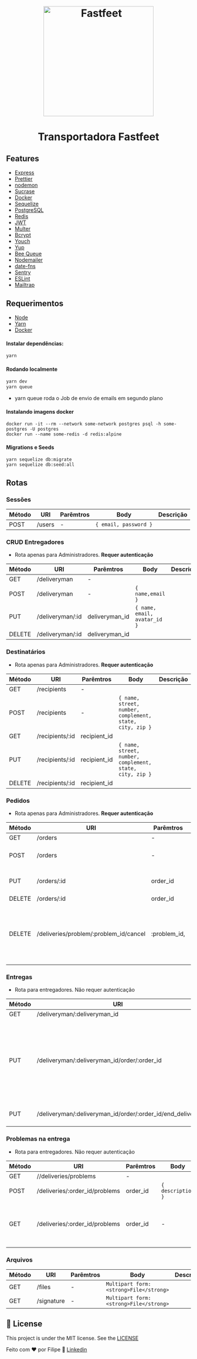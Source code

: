 <h1 align="center">
  <img alt="Fastfeet" title="Fastfeet" src="https://i.ibb.co/C9Ppsnn/logo.png" width="300px" />
</h1>

<h1 align="center">
  Transportadora Fastfeet
</h1>

## Features
-  [Express](https://expressjs.com/)
-  [Prettier](https://prettier.io/)
-  [nodemon](https://nodemon.io/)
-  [Sucrase](https://github.com/alangpierce/sucrase)
-  [Docker](https://www.docker.com/docker-community)
-  [Sequelize](http://docs.sequelizejs.com/)
-  [PostgreSQL](https://www.postgresql.org/)
-  [Redis](https://redis.io/)
-  [JWT](https://jwt.io/)
-  [Multer](https://github.com/expressjs/multer)
-  [Bcrypt](https://www.npmjs.com/package/bcrypt)
-  [Youch](https://www.npmjs.com/package/youch)
-  [Yup](https://www.npmjs.com/package/yup)
-  [Bee Queue](https://www.npmjs.com/package/bcrypt)
-  [Nodemailer](https://nodemailer.com/about/)
-  [date-fns](https://date-fns.org/)
-  [Sentry](https://sentry.io/)
-  [ESLint](https://eslint.org/)
-  [Mailtrap](https://mailtrap.io/)



## Requerimentos

 - [Node](https://nodejs.org/en/download/current/)  
 - [Yarn](https://yarnpkg.com/en/docs/install)
 - [Docker](https://www.docker.com/)
 
 
 #### Instalar dependências:

```bash
yarn
```

#### Rodando localmente

```bash
yarn dev
yarn queue
```
* yarn queue roda o Job de envio de emails em segundo plano

#### Instalando imagens docker

```docker
docker run -it --rm --network some-network postgres psql -h some-postgres -U postgres
docker run --name some-redis -d redis:alpine
```
#### Migrations e Seeds

```yarn
yarn sequelize db:migrate
yarn sequelize db:seed:all
```

## Rotas

### Sessões


Método | URI | Parêmtros | Body | Descrição
-------|-----|-----------|------|-----------
POST | /users | - | `{ email, password }` | 


### CRUD Entregadores

* Rota apenas para Administradores. <strong>Requer autenticação</strong>

Método | URI | Parêmtros | Body | Descrição
-------|-----|-----------|------|-----------
GET | /deliveryman | - |
POST | /deliveryman | - | `{ name,email }`
PUT | /deliveryman/:id | deliveryman_id | `{ name, email, avatar_id }`
DELETE | /deliveryman/:id | deliveryman_id | 

### Destinatários

* Rota apenas para Administradores. <strong>Requer autenticação</strong>

Método | URI | Parêmtros | Body | Descrição
-------|-----|-----------|------|-----------
GET | /recipients | - |
POST | /recipients | - | `{ name, street, number, complement, state, city, zip }`
GET | /recipients/:id | recipient_id |
PUT | /recipients/:id | recipient_id | `{ name, street, number, complement, state, city, zip }`
DELETE | /recipients/:id | recipient_id | 

### Pedidos

* Rota apenas para Administradores. <strong>Requer autenticação</strong>

Método | URI | Parêmtros | Body | Descrição
-------|-----|-----------|------|-----------
GET | /orders | - |
POST | /orders | - | `{ product, recipient_id , deliveryman_id }`
PUT | /orders/:id | order_id | `{ product, recipient_id , deliveryman_id }`
DELETE | /orders/:id | order_id | 
DELETE | /deliveries/problem/:problem_id/cancel | :problem_id, | - | Cancela um pedido baseado no ID do problema da entrega 


### Entregas

* Rota para entregadores. Não requer autenticação

Método | URI | Parêmtros | Body | Descrição
-------|-----|-----------|------|-----------
GET | /deliveryman/:deliveryman_id | deliveryman_id |
PUT | /deliveryman/:deliveryman_id/order/:order_id | deliveryman_id, order_id | `{ start_date }` | <strong>Queries</strong><br/> "deliveried=true" lista todas os pedidos entregues. "deliveried=false=" lista todas as não entregues. Sem query retorna todas as entregas já registradas do entregador
PUT | /deliveryman/:deliveryman_id/order/:order_id/end_delivery | deliveryman_id, order_id | { end_date, signature_id } | Finaliza entrega




### Problemas na entrega

* Rota para entregadores. Não requer autenticação

Método | URI | Parêmtros | Body | Descrição
-------|-----|-----------|------|-----------
GET | //deliveries/problems | - | 
POST | /deliveries/:order_id/problems | order_id | `{ description }`
GET | /deliveries/:order_id/problems | order_id | - | Lista todos os problemas com determinada entrega

### Arquivos

Método | URI | Parêmtros | Body | Descrição
-------|-----|-----------|------|-----------
GET | /files | - | `Multipart form: <strong>File</strong>`
GET | /signature | - | `Multipart form: <strong>File</strong>`


## :memo: License

This project is under the MIT license. See the [LICENSE](https://github.com/alexiakattah/fastfeet-api/blob/master/LICENCE)

Feito com ♥ por Filipe :wave: [Linkedin](https://www.linkedin.com/in/filipemarron/)
